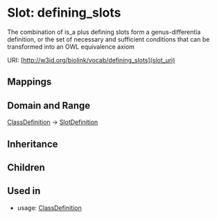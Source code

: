 # Slot: defining_slots


The combination of is_a plus defining slots form a genus-differentia definition, or the set of necessary and sufficient conditions that can be transformed into an OWL equivalence axiom

URI: [http://w3id.org/biolink/vocab/defining_slots](slot_uri)
## Mappings

## Domain and Range

[ClassDefinition](ClassDefinition.md) -> [SlotDefinition](SlotDefinition.md)
## Inheritance

## Children

## Used in

 *  usage: [ClassDefinition](ClassDefinition.md)
